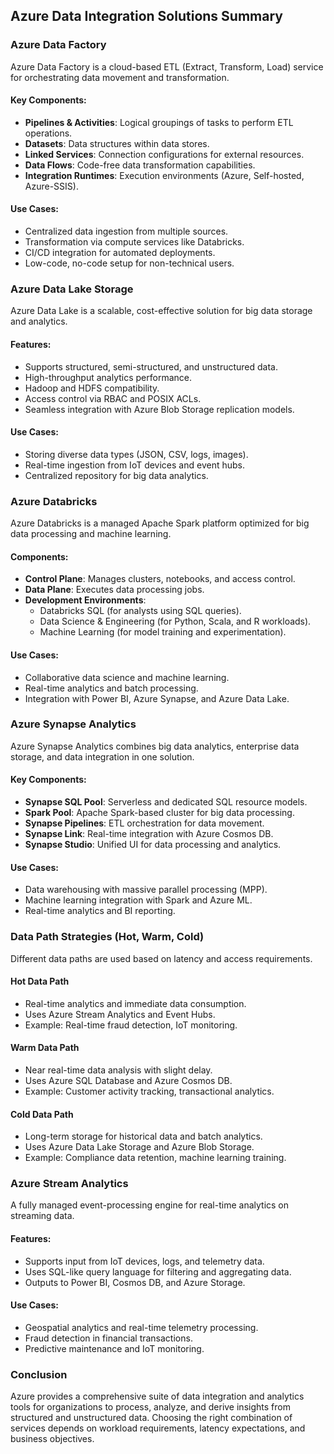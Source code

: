 ## **Azure Data Integration Solutions Summary**

### **Azure Data Factory**
Azure Data Factory is a cloud-based ETL (Extract, Transform, Load) service for orchestrating data movement and transformation.

#### **Key Components:**
- **Pipelines & Activities**: Logical groupings of tasks to perform ETL operations.
- **Datasets**: Data structures within data stores.
- **Linked Services**: Connection configurations for external resources.
- **Data Flows**: Code-free data transformation capabilities.
- **Integration Runtimes**: Execution environments (Azure, Self-hosted, Azure-SSIS).

#### **Use Cases:**
- Centralized data ingestion from multiple sources.
- Transformation via compute services like Databricks.
- CI/CD integration for automated deployments.
- Low-code, no-code setup for non-technical users.

### **Azure Data Lake Storage**
Azure Data Lake is a scalable, cost-effective solution for big data storage and analytics.

#### **Features:**
- Supports structured, semi-structured, and unstructured data.
- High-throughput analytics performance.
- Hadoop and HDFS compatibility.
- Access control via RBAC and POSIX ACLs.
- Seamless integration with Azure Blob Storage replication models.

#### **Use Cases:**
- Storing diverse data types (JSON, CSV, logs, images).
- Real-time ingestion from IoT devices and event hubs.
- Centralized repository for big data analytics.

### **Azure Databricks**
Azure Databricks is a managed Apache Spark platform optimized for big data processing and machine learning.

#### **Components:**
- **Control Plane**: Manages clusters, notebooks, and access control.
- **Data Plane**: Executes data processing jobs.
- **Development Environments**:
  - Databricks SQL (for analysts using SQL queries).
  - Data Science & Engineering (for Python, Scala, and R workloads).
  - Machine Learning (for model training and experimentation).

#### **Use Cases:**
- Collaborative data science and machine learning.
- Real-time analytics and batch processing.
- Integration with Power BI, Azure Synapse, and Azure Data Lake.

### **Azure Synapse Analytics**
Azure Synapse Analytics combines big data analytics, enterprise data storage, and data integration in one solution.

#### **Key Components:**
- **Synapse SQL Pool**: Serverless and dedicated SQL resource models.
- **Spark Pool**: Apache Spark-based cluster for big data processing.
- **Synapse Pipelines**: ETL orchestration for data movement.
- **Synapse Link**: Real-time integration with Azure Cosmos DB.
- **Synapse Studio**: Unified UI for data processing and analytics.

#### **Use Cases:**
- Data warehousing with massive parallel processing (MPP).
- Machine learning integration with Spark and Azure ML.
- Real-time analytics and BI reporting.

### **Data Path Strategies (Hot, Warm, Cold)**
Different data paths are used based on latency and access requirements.

#### **Hot Data Path**
- Real-time analytics and immediate data consumption.
- Uses Azure Stream Analytics and Event Hubs.
- Example: Real-time fraud detection, IoT monitoring.

#### **Warm Data Path**
- Near real-time data analysis with slight delay.
- Uses Azure SQL Database and Azure Cosmos DB.
- Example: Customer activity tracking, transactional analytics.

#### **Cold Data Path**
- Long-term storage for historical data and batch analytics.
- Uses Azure Data Lake Storage and Azure Blob Storage.
- Example: Compliance data retention, machine learning training.

### **Azure Stream Analytics**
A fully managed event-processing engine for real-time analytics on streaming data.

#### **Features:**
- Supports input from IoT devices, logs, and telemetry data.
- Uses SQL-like query language for filtering and aggregating data.
- Outputs to Power BI, Cosmos DB, and Azure Storage.

#### **Use Cases:**
- Geospatial analytics and real-time telemetry processing.
- Fraud detection in financial transactions.
- Predictive maintenance and IoT monitoring.

### **Conclusion**
Azure provides a comprehensive suite of data integration and analytics tools for organizations to process, analyze, and derive insights from structured and unstructured data. Choosing the right combination of services depends on workload requirements, latency expectations, and business objectives.


